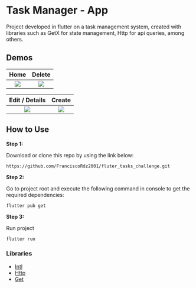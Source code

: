 
# Task Manager - App

Project developed in flutter on a task management system, created with libraries such as GetX for state management, Http for api queries, among others.



## Demos
Home              |  Delete
:-------------------------:|:-------------------------:
![](https://media2.giphy.com/media/iskWLiQrlY8DgmYEID/giphy.gif?cid=790b7611ce9943f09e876c2a536cb4231481bcb8673b8b34&rid=giphy.gif&ct=g)  |  ![](https://media2.giphy.com/media/j7WZzvc2DF6Q9O0ujU/giphy.gif?cid=790b76110070910e9bf0d04c0389b98ee0ba14c66ad82d2d&rid=giphy.gif&ct=g)

Edit / Details             |  Create
:-------------------------:|:-------------------------:
![](https://media2.giphy.com/media/3mc86YHG2QDDEknShv/giphy.gif?cid=790b76110ccc081367a0f44f332edf613ab2f7c7147d973d&rid=giphy.gif&ct=g) | ![](https://media0.giphy.com/media/glW5RMDg6WRhDdeK2q/giphy.gif?cid=790b7611efaab15236225641741e6e8ab2125cfa097313e0&rid=giphy.gif&ct=g)

## How to Use 

**Step 1:**

Download or clone this repo by using the link below:

```
https://github.com/FranciscoRdz2001/fluter_tasks_challenge.git
```

**Step 2:**

Go to project root and execute the following command in console to get the required dependencies: 

```
flutter pub get 
```

**Step 3:**

Run project
```
flutter run
```

### Libraries

* [Intl](https://pub.dev/packages/intl)
* [Http](https://pub.dev/packages/http)
* [Get](https://pub.dev/packages/get)